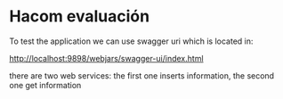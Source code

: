 # Hacom evaluación

To test the application we can use swagger uri which is located in:

[http://localhost:9898/webjars/swagger-ui/index.html](http://localhost:9898/webjars/swagger-ui/index.html)

there are two web services: the first one inserts information, the second one get information